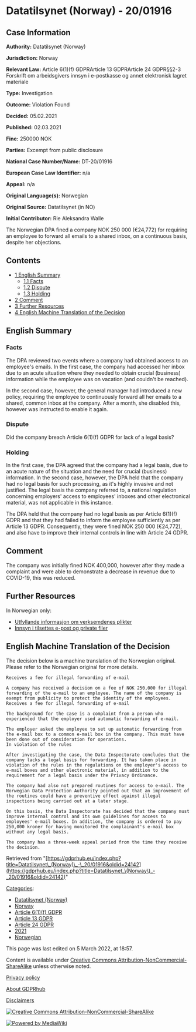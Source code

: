 # Datatilsynet (Norway) - 20/01916

## Case Information

**Authority:** Datatilsynet (Norway)

**Jurisdiction:** Norway

**Relevant Law:** Article 6(1)(f) GDPRArticle 13 GDPRArticle 24 GDPR§§2-3 Forskrift om arbeidsgivers innsyn i e-postkasse og annet elektronisk lagret materiale

**Type:** Investigation

**Outcome:** Violation Found

**Decided:** 05.02.2021

**Published:** 02.03.2021

**Fine:** 250000 NOK

**Parties:** Excempt from public disclosure

**National Case Number/Name:** DT-20/01916

**European Case Law Identifier:** n/a

**Appeal:** n/a

**Original Language(s):** Norwegian

**Original Source:** Datatilsynet (in NO)

**Initial Contributor:** Rie Aleksandra Walle

The Norwegian DPA fined a company NOK 250 000 (€24,772) for requiring an employee to forward all emails to a shared inbox, on a continuous basis, despite her objections.

## Contents

*   [1 English Summary](#English_Summary)
    *   [1.1 Facts](#Facts)
    *   [1.2 Dispute](#Dispute)
    *   [1.3 Holding](#Holding)
*   [2 Comment](#Comment)
*   [3 Further Resources](#Further_Resources)
*   [4 English Machine Translation of the Decision](#English_Machine_Translation_of_the_Decision)

## English Summary

### Facts

The DPA reviewed two events where a company had obtained access to an employee's emails. In the first case, the company had accessed her inbox due to an acute situation where they needed to obtain crucial (business) information while the employee was on vacation (and couldn't be reached).

In the second case, however, the general manager had introduced a new policy, requiring the employee to continuously forward all her emails to a shared, common inbox at the company. After a month, she disabled this, however was instructed to enable it again.

### Dispute

Did the company breach Article 6(1)(f) GDPR for lack of a legal basis?

### Holding

In the first case, the DPA agreed that the company had a legal basis, due to an acute nature of the situation and the need for crucial (business) information. In the second case, however, the DPA held that the company had no legal basis for such processing, as it's highly invasive and not justified. The legal basis the company referred to, a national regulation concerning employers' access to employees' inboxes and other electronical material, was not applicable in this instance.

The DPA held that the company had no legal basis as per Article 6(1)(f) GDPR and that they had failed to inform the employee sufficiently as per Article 13 GDPR. Consequently, they were fined NOK 250 000 (€24,772), and also have to improve their internal controls in line with Article 24 GDPR.

## Comment

The company was initially fined NOK 400,000, however after they made a complaint and were able to demonstrate a decrease in revenue due to COVID-19, this was reduced.

## Further Resources

In Norwegian only:

*   [Utfyllande informasjon om verksemdenes plikter](https://www.datatilsynet.no/rettigheter-og-plikter/virksomhetenes-plikter/)
*   [Innsyn i tilsettes e-post og private filer](https://www.datatilsynet.no/personvern-pa-ulike-omrader/personvern-pa-arbeidsplassen/innsyn-epost-filer/)

## English Machine Translation of the Decision

The decision below is a machine translation of the Norwegian original. Please refer to the Norwegian original for more details.

```
Receives a fee for illegal forwarding of e-mail

A company has received a decision on a fee of NOK 250,000 for illegal forwarding of the e-mail to an employee. The name of the company is exempt from publicity to protect the identity of the employees.
Receives a fee for illegal forwarding of e-mail

The background for the case is a complaint from a person who experienced that the employer used automatic forwarding of e-mail.

The employer asked the employee to set up automatic forwarding from the e-mail box to a common e-mail box in the company. This must have been done out of consideration for operations.
In violation of the rules

After investigating the case, the Data Inspectorate concludes that the company lacks a legal basis for forwarding. It has taken place in violation of the rules in the regulations on the employer's access to e-mail boxes and other electronic material, in addition to the requirement for a legal basis under the Privacy Ordinance.

The company had also not prepared routines for access to e-mail. The Norwegian Data Protection Authority pointed out that an improvement of the routines could have a preventive effect against illegal inspections being carried out at a later stage.

On this basis, the Data Inspectorate has decided that the company must improve internal control and its own guidelines for access to employees' e-mail boxes. In addition, the company is ordered to pay 250,000 kroner for having monitored the complainant's e-mail box without any legal basis.

The company has a three-week appeal period from the time they receive the decision.

```

Retrieved from "[https://gdprhub.eu/index.php?title=Datatilsynet\_(Norway)\_-\_20/01916&oldid=24142](https://gdprhub.eu/index.php?title=Datatilsynet_\(Norway\)_-_20/01916&oldid=24142)"

[Categories](/index.php?title=Special:Categories "Special:Categories"):

*   [Datatilsynet (Norway)](/index.php?title=Category:Datatilsynet_\(Norway\) "Category:Datatilsynet (Norway)")
*   [Norway](/index.php?title=Category:Norway "Category:Norway")
*   [Article 6(1)(f) GDPR](/index.php?title=Category:Article_6\(1\)\(f\)_GDPR "Category:Article 6(1)(f) GDPR")
*   [Article 13 GDPR](/index.php?title=Category:Article_13_GDPR "Category:Article 13 GDPR")
*   [Article 24 GDPR](/index.php?title=Category:Article_24_GDPR "Category:Article 24 GDPR")
*   [2021](/index.php?title=Category:2021 "Category:2021")
*   [Norwegian](/index.php?title=Category:Norwegian "Category:Norwegian")

This page was last edited on 5 March 2022, at 18:57.

Content is available under [Creative Commons Attribution-NonCommercial-ShareAlike](https://creativecommons.org/licenses/by-nc-sa/4.0/) unless otherwise noted.

[Privacy policy](/index.php?title=GDPRhub:Privacy_policy)

[About GDPRhub](/index.php?title=GDPRhub:About)

[Disclaimers](/index.php?title=GDPRhub:General_disclaimer)

[![Creative Commons Attribution-NonCommercial-ShareAlike](/resources/assets/licenses/cc-by-nc-sa.png)](https://creativecommons.org/licenses/by-nc-sa/4.0/)

[![Powered by MediaWiki](/resources/assets/poweredby_mediawiki_88x31.png)](https://www.mediawiki.org/)
